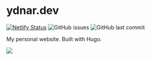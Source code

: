 # ydnar.dev
[![Netlify Status](https://api.netlify.com/api/v1/badges/7952db05-4f4e-4f33-b910-74604710ae7f/deploy-status)](https://app.netlify.com/sites/ydnar/deploys) ![GitHub issues](https://img.shields.io/github/issues/Starchery/personal-site?label=active%20posts) ![GitHub last commit](https://img.shields.io/github/last-commit/Starchery/personal-site)

My personal website. Built with Hugo.

![](https://responsivemockups.com/output/1607401966/output.png)
